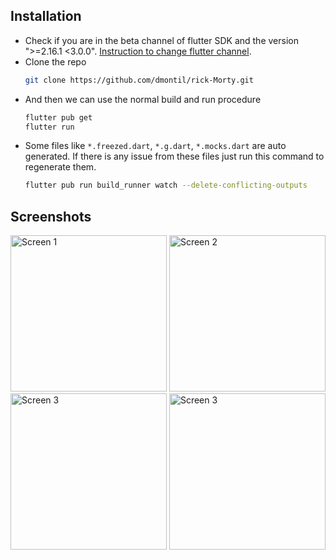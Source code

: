 ## Installation

- Check if you are in the beta channel of flutter SDK and the version ">=2.16.1 <3.0.0". [Instruction to change flutter channel](https://github.com/flutter/flutter/wiki/Flutter-build-release-channels#how-to-change-channels).
- Clone the repo
  ```sh
  git clone https://github.com/dmontil/rick-Morty.git
  ```
- And then we can use the normal build and run procedure
  ```sh
  flutter pub get
  flutter run
  ```
- Some files like `*.freezed.dart`, `*.g.dart`, `*.mocks.dart` are auto generated. If there is any issue from these files just run this command to regenerate them.
  ```sh
  flutter pub run build_runner watch --delete-conflicting-outputs
  ```

## Screenshots

<p>
<img src="https://user-images.githubusercontent.com/24372906/167292393-e867e429-73b1-4636-859f-37c4c9037171.png" alt="Screen 1" width="250">
<img src="https://user-images.githubusercontent.com/24372906/167292394-94d96b65-9162-4465-b4f8-8993689d09ce.png" alt="Screen 2" width="250">
  <img src="https://user-images.githubusercontent.com/24372906/167292395-000e080e-d6e5-4093-a440-e79488fe33a8.png" alt="Screen 3" width="250">
  <img src="https://user-images.githubusercontent.com/24372906/167292396-43a8459e-d39c-48ce-9f1c-f32557cca959.png" alt="Screen 3" width="250">

</p>